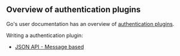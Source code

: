 ## Overview of authentication plugins

Go's user documentation has an overview of [authentication plugins](http://www.go.cd/documentation/user/current/extension_points/authentication_extension.html).

Writing a authentication plugin:
* [JSON API - Message based](json_message_based_authentication_extension.md)
